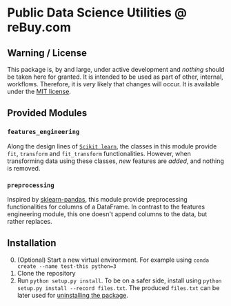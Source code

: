 # Public Data Science Utilities @ reBuy.com

## Warning / License

This package is, by and large, under active development and *nothing* should be taken here for granted.
It is intended to be used as part of other, internal, workflows.
Therefore, it is *very* likely that changes will occur.
It is available under the [MIT license](./license.md).

## Provided Modules

### `features_engineering`

Along the design lines of [`Scikit learn`](http://scikit-learn.org/), the classes in this module provide `fit`, `transform` and `fit_transform` functionalities.
However, when transforming data using these classes, _new_ features are _added_, and nothing is removed.

### `preprocessing`

Inspired by [sklearn-pandas](https://github.com/pandas-dev/sklearn-pandas), this module provide preprocessing functionalities for columns of a DataFrame.
In contrast to the features engineering module, this one doesn't append columns to the data, but rather replaces.

## Installation

0. (Optional) Start a new virtual environment. For example using `conda create --name test-this python=3`
1. Clone the repository
2. Run `python setup.py install`. To be on a safer side, install using `python setup.py install --record files.txt`. The produced `files.txt` can be later used for [uninstalling the package](https://stackoverflow.com/a/1550235/671013).
